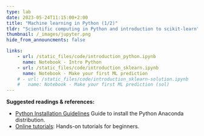 ```yaml
---
type: lab
date: 2023-05-24T11:15:00+2:00
title: "Machine learning in Python (1/2)"
tldr: "Scientific computing in Python and introduction to scikit-learn"
thumbnail: /_images/jupyter.png
hide_from_announcments: false

links: 
    - url: /static_files/code/introduction_python.ipynb
      name: Notebook - Intro Python
    - url: /static_files/code/introduction_sklearn.ipynb
      name: Notebook - Make your first ML prediction
    # - url: /static_files/code/introduction_sklearn-solution.ipynb
    #   name: Notebook - Make your first ML prediction (sol)
---
```

**Suggested readings & references:**
- [Python Installation Guidelines](https://nbviewer.org/github/aiteachings/NYU-AI-Fall22/blob/master/static_files/code/introduction_python.ipynb) Guide to install the Python Anaconda distribution.
- [Online tutorials](python.org/): Hands-on tutorials for beginners.
